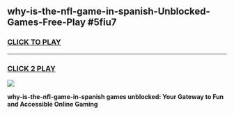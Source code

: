 
## why-is-the-nfl-game-in-spanish-Unblocked-Games-Free-Play #5fiu7
<h3>
<a href="https://us.freeplayer.one?title=why-is-the-nfl-game-in-spanish&ref=9M">CLICK TO PLAY</a></h3>
<hr>

<h3>
<a href="https://us.freeplayer.one?title=why-is-the-nfl-game-in-spanish&ref=9M">CLICK 2 PLAY</a>
  
</h3>

<a href="https://us.freeplayer.one?title=why-is-the-nfl-game-in-spanish&ref=9M"><img src="https://clearcache.store/games.png"></a>


**why-is-the-nfl-game-in-spanish games unblocked: Your Gateway to Fun and Accessible Online Gaming**
